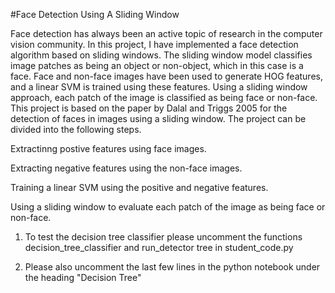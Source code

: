 #Face Detection Using A Sliding Window


Face detection has always been an active topic of research in the computer vision community. In this project, I have implemented a face detection algorithm based on sliding windows. The sliding window model classifies image patches as being an object or non-object, which in this case is a face. Face and non-face images have been used to generate HOG features, and a linear SVM is trained using these features. Using a sliding window approach, each patch of the image is classified as being face or non-face. This project is based on the paper by Dalal and Triggs 2005 for the detection of faces in images using a sliding window. The project can be divided into the following steps.


Extractinng postive features using face images.

Extracting negative features using the non-face images.

Training a linear SVM using the positive and negative features.

Using a sliding window to evaluate each patch of the image as being face or non-face.


1) To test the decision tree classifier please uncomment the functions decision_tree_classifier and run_detector tree in student_code.py

2) Please also uncomment the last few lines in the python notebook under the heading "Decision Tree"
